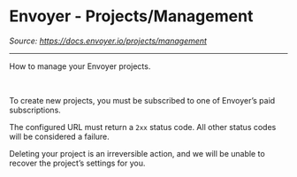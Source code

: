 # Envoyer - Projects/Management

*Source: https://docs.envoyer.io/projects/management*

---

How to manage your Envoyer projects.

​

To create new projects, you must be subscribed to one of Envoyer’s paid subscriptions.

The configured URL must return a `2xx` status code. All other status codes will be considered a failure.

Deleting your project is an irreversible action, and we will be unable to recover the project’s settings for you.